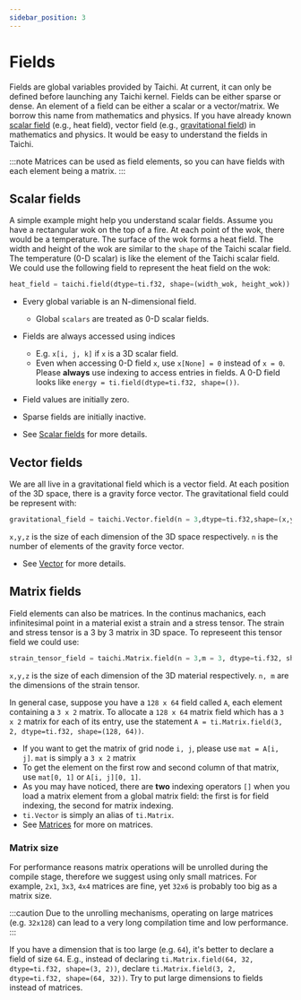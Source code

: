 ```yaml
---
sidebar_position: 3
---
```


# Fields

Fields are global variables provided by Taichi. At current, it can only be defined before launching any Taichi kernel. Fields can be either
sparse or dense.  An element of a field can be either a scalar or a
vector/matrix. We borrow this name from mathematics and physics. If you
have already known [scalar field](https://en.wikipedia.org/wiki/Scalar_field) (e.g., heat field), vector field (e.g., [gravitational field](https://en.wikipedia.org/wiki/Gravitational_field)) in mathematics and physics. It would be easy to understand the fields in Taichi. 

:::note
Matrices can be used as field elements, so you can have fields with each
element being a matrix.
:::

## Scalar fields

A simple example might help you understand scalar fields. Assume you have a rectangular wok on the top of a fire. At each point of the wok, there would be a temperature. The surface of the wok forms a heat field. The width and height of the wok are similar to the `shape` of the Taichi scalar field. The temperature (0-D scalar) is like the element of the Taichi scalar field. We could use the following field to represent the 
heat field on the wok:

``` python
heat_field = taichi.field(dtype=ti.f32, shape=(width_wok, height_wok))
```

- Every global variable is an N-dimensional field.

  - Global `scalars` are treated as 0-D scalar fields.

- Fields are always accessed using indices

  - E.g. `x[i, j, k]` if `x` is a 3D scalar field.
  - Even when accessing 0-D field `x`, use `x[None] = 0` instead of `x = 0`. Please **always** use indexing to access entries in fields. A 0-D field looks like `energy = ti.field(dtype=ti.f32, shape=())`.
- Field values are initially zero.

- Sparse fields are initially inactive.

- See [Scalar fields](../../api/scalar_field.md) for more details.

## Vector fields
We are all live in a gravitational field which is a vector field. At each position of the 3D space, there is a gravity force vector. The gravitational field could be represent with:
```python
gravitational_field = taichi.Vector.field(n = 3,dtype=ti.f32,shape=(x,y,z))
```
`x,y,z` is the size of each dimension of the 3D space respectively.  `n` is the number of elements of the gravity force vector.

- See [Vector](../../api/vector.md) for more details.

## Matrix fields

Field elements can also be matrices. In the continus machanics, each 
infinitesimal point in a material exist a strain and a stress tensor. The strain and stress tensor is a 3 by 3 matrix in 3D space. To represeent this tensor field we could use:
```python
strain_tensor_field = taichi.Matrix.field(n = 3,m = 3, dtype=ti.f32, shape=(x,y,z))
```
`x,y,z` is the size of each dimension of the 3D material respectively. `n, m` are the dimensions of the strain tensor.

In general case, suppose you have a `128 x 64` field called `A`, each element containing
a `3 x 2` matrix. To allocate a `128 x 64` matrix field which has a
`3 x 2` matrix for each of its entry, use the statement
`A = ti.Matrix.field(3, 2, dtype=ti.f32, shape=(128, 64))`.

- If you want to get the matrix of grid node `i, j`, please use
  `mat = A[i, j]`. `mat` is simply a `3 x 2` matrix
- To get the element on the first row and second column of that
  matrix, use `mat[0, 1]` or `A[i, j][0, 1]`.
- As you may have noticed, there are **two** indexing operators `[]`
  when you load a matrix element from a global matrix field: the
  first is for field indexing, the second for matrix indexing.
- `ti.Vector` is simply an alias of `ti.Matrix`.
- See [Matrices](../../api/matrix.md) for more on matrices.

### Matrix size

For performance reasons matrix operations will be unrolled during the compile stage, therefore we
suggest using only small matrices. For example, `2x1`, `3x3`, `4x4`
matrices are fine, yet `32x6` is probably too big as a matrix size.

:::caution
Due to the unrolling mechanisms, operating on large matrices (e.g.
`32x128`) can lead to a very long compilation time and low performance.
:::

If you have a dimension that is too large (e.g. `64`), it's better to
declare a field of size `64`. E.g., instead of declaring
`ti.Matrix.field(64, 32, dtype=ti.f32, shape=(3, 2))`, declare
`ti.Matrix.field(3, 2, dtype=ti.f32, shape=(64, 32))`. Try to put large
dimensions to fields instead of matrices.

